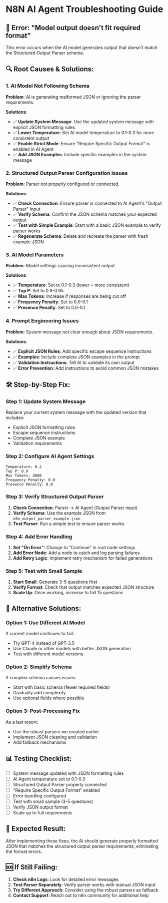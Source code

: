 # N8N AI Agent Troubleshooting Guide

## 🚨 **Error: "Model output doesn't fit required format"**

This error occurs when the AI model generates output that doesn't match the Structured Output Parser schema.

## 🔍 **Root Causes & Solutions:**

### **1. AI Model Not Following Schema**
**Problem**: AI is generating malformed JSON or ignoring the parser requirements.

**Solutions**:
- ✅ **Update System Message**: Use the updated system message with explicit JSON formatting rules
- ✅ **Lower Temperature**: Set AI model temperature to 0.1-0.3 for more consistent output
- ✅ **Enable Strict Mode**: Ensure "Require Specific Output Format" is enabled in AI Agent
- ✅ **Add JSON Examples**: Include specific examples in the system message

### **2. Structured Output Parser Configuration Issues**
**Problem**: Parser not properly configured or connected.

**Solutions**:
- ✅ **Check Connection**: Ensure parser is connected to AI Agent's "Output Parser" input
- ✅ **Verify Schema**: Confirm the JSON schema matches your expected output
- ✅ **Test with Simple Example**: Start with a basic JSON example to verify parser works
- ✅ **Regenerate Schema**: Delete and recreate the parser with fresh example JSON

### **3. AI Model Parameters**
**Problem**: Model settings causing inconsistent output.

**Solutions**:
- ✅ **Temperature**: Set to 0.1-0.3 (lower = more consistent)
- ✅ **Top P**: Set to 0.9-0.95
- ✅ **Max Tokens**: Increase if responses are being cut off
- ✅ **Frequency Penalty**: Set to 0.0-0.1
- ✅ **Presence Penalty**: Set to 0.0-0.1

### **4. Prompt Engineering Issues**
**Problem**: System message not clear enough about JSON requirements.

**Solutions**:
- ✅ **Explicit JSON Rules**: Add specific escape sequence instructions
- ✅ **Examples**: Include complete JSON examples in the prompt
- ✅ **Validation Instructions**: Tell AI to validate its own output
- ✅ **Error Prevention**: Add instructions to avoid common JSON mistakes

## 🛠️ **Step-by-Step Fix:**

### **Step 1: Update System Message**
Replace your current system message with the updated version that includes:
- Explicit JSON formatting rules
- Escape sequence instructions
- Complete JSON example
- Validation requirements

### **Step 2: Configure AI Agent Settings**
```
Temperature: 0.2
Top P: 0.9
Max Tokens: 4000
Frequency Penalty: 0.0
Presence Penalty: 0.0
```

### **Step 3: Verify Structured Output Parser**
1. **Check Connection**: Parser → AI Agent (Output Parser input)
2. **Verify Schema**: Use the example JSON from `n8n_output_parser_example.json`
3. **Test Parser**: Run a simple test to ensure parser works

### **Step 4: Add Error Handling**
1. **Set "On Error"**: Change to "Continue" in root node settings
2. **Add Error Node**: Add a node to catch and log parsing failures
3. **Add Retry Logic**: Implement retry mechanism for failed generations

### **Step 5: Test with Small Sample**
1. **Start Small**: Generate 3-5 questions first
2. **Verify Format**: Check that output matches expected JSON structure
3. **Scale Up**: Once working, increase to full 15 questions

## 🔧 **Alternative Solutions:**

### **Option 1: Use Different AI Model**
If current model continues to fail:
- Try GPT-4 instead of GPT-3.5
- Use Claude or other models with better JSON generation
- Test with different model versions

### **Option 2: Simplify Schema**
If complex schema causes issues:
- Start with basic schema (fewer required fields)
- Gradually add complexity
- Use optional fields where possible

### **Option 3: Post-Processing Fix**
As a last resort:
- Use the robust parsers we created earlier
- Implement JSON cleaning and validation
- Add fallback mechanisms

## 📊 **Testing Checklist:**

- [ ] System message updated with JSON formatting rules
- [ ] AI Agent temperature set to 0.1-0.3
- [ ] Structured Output Parser properly connected
- [ ] "Require Specific Output Format" enabled
- [ ] Error handling configured
- [ ] Test with small sample (3-5 questions)
- [ ] Verify JSON output format
- [ ] Scale up to full requirements

## 🎯 **Expected Result:**
After implementing these fixes, the AI should generate properly formatted JSON that matches the structured output parser requirements, eliminating the format errors.

## 🆘 **If Still Failing:**
1. **Check n8n Logs**: Look for detailed error messages
2. **Test Parser Separately**: Verify parser works with manual JSON input
3. **Try Different Approach**: Consider using the robust parsers as fallback
4. **Contact Support**: Reach out to n8n community for additional help

